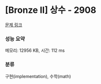 # [Bronze II] 상수 - 2908 

[문제 링크](https://www.acmicpc.net/problem/2908) 

### 성능 요약

메모리: 12956 KB, 시간: 112 ms

### 분류

구현(implementation), 수학(math)


